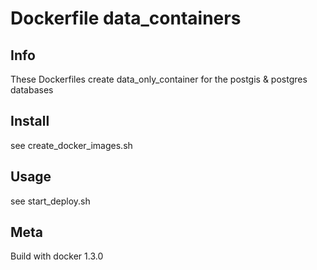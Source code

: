 # Dockerfile data_containers

## Info

These Dockerfiles create data_only_container for the postgis & postgres databases

## Install

see create_docker_images.sh

## Usage

see start_deploy.sh
## Meta

Build with docker 1.3.0
